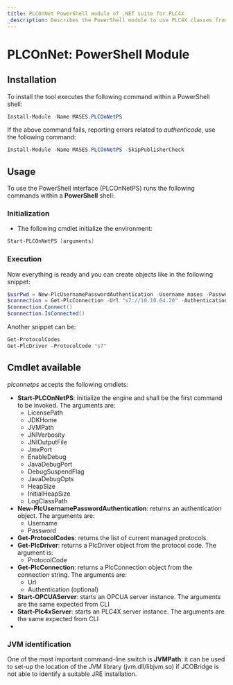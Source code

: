```yaml
---
title: PLCOnNet PowerShell module of .NET suite for PLC4X
_description: Describes the PowerShell module to use PLC4X classes from any PowerShell shell
---
```


# PLCOnNet: PowerShell Module

## Installation

To install the tool executes the following command within a PowerShell shell:

```powershell
Install-Module -Name MASES.PLCOnNetPS
```

If the above command fails, reporting errors related to _authenticode_, use the following command:

```powershell
Install-Module -Name MASES.PLCOnNetPS -SkipPublisherCheck
```

## Usage

To use the PowerShell interface (PLCOnNetPS) runs the following commands within a **PowerShell** shell:

### Initialization

* The following cmdlet initialize the environment:

```powershell
Start-PLCOnNetPS [arguments]
```

### Execution

Now everything is ready and you can create objects like in the following snippet:

```powershell
$usrPwd = New-PlcUsernamePasswordAuthentication -Username mases -Password ThePassword
$connection = Get-PlcConnection -Url "s7://10.10.64.20" -Authentication $usrPwd
$connection.Connect()
$connection.IsConnected()
```

Another snippet can be:

```powershell
Get-ProtocolCodes
Get-PlcDriver -ProtocolCode "s7"
```

## Cmdlet available

_plconnetps_ accepts the following cmdlets:

* **Start-PLCOnNetPS**: Initialize the engine and shall be the first command to be invoked. The arguments are:
  * LicensePath
  * JDKHome
  * JVMPath
  * JNIVerbosity
  * JNIOutputFile
  * JmxPort
  * EnableDebug
  * JavaDebugPort
  * DebugSuspendFlag
  * JavaDebugOpts
  * HeapSize
  * InitialHeapSize
  * LogClassPath
* **New-PlcUsernamePasswordAuthentication**: returns an authentication object. The arguments are:
  * Username
  * Password
* **Get-ProtocolCodes**: returns the list of current managed protocols.
* **Get-PlcDriver**: returns a PlcDriver object from the protocol code. The argument is:
  * ProtocolCode
* **Get-PlcConnection**: returns a PlcConnection object from the connection string. The arguments are:
  * Url
  * Authentication (optional)
* **Start-OPCUAServer**: starts an OPCUA server instance. The arguments are the same expected from CLI
* **Start-Plc4xServer**: starts an PLC4X server instance. The arguments are the same expected from CLI
* 
### JVM identification

One of the most important command-line switch is **JVMPath**: it can be used to set-up the location of the JVM library (jvm.dll/libjvm.so) if JCOBridge is not able to identify a suitable JRE installation.
